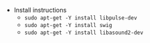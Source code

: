 * Install instructions
    * ```sudo apt-get -Y install libpulse-dev```
    * ```sudo apt-get -Y install swig```
    * ```sudo apt-get -Y install libasound2-dev```
